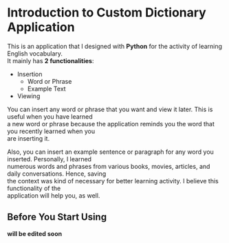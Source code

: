 # Introduction to Custom Dictionary Application
This is an application that I designed with **Python** for the activity of learning English vocabulary.   
It mainly has **2 functionalities**:  
- Insertion
  - Word or Phrase
  - Example Text
- Viewing  

You can insert any word or phrase that you want and view it later. This is useful when you have learned  
a new word or phrase because the application reminds you the word that you recently learned when you  
are inserting it.  

Also, you can insert an example sentence or paragraph for any word you inserted. Personally, I learned  
numerous words and phrases from various books, movies, articles, and daily conversations. Hence, saving  
the context was kind of necessary for better learning activity. I believe this functionality of the  
application will help you, as well.


## Before You Start Using  
**will be edited soon**
